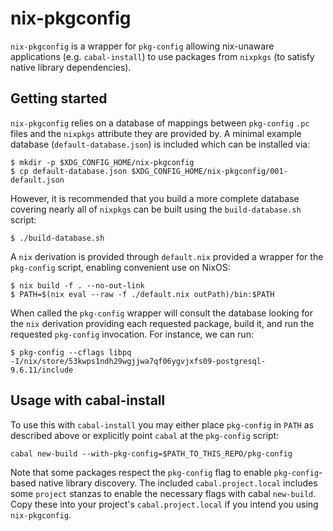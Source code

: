 # nix-pkgconfig

`nix-pkgconfig` is a wrapper for `pkg-config` allowing nix-unaware applications (e.g.
`cabal-install`) to use packages from `nixpkgs` (to satisfy native library
dependencies).


## Getting started

`nix-pkgconfig` relies on a database of mappings between `pkg-config` `.pc`
files and the `nixpkgs` attribute they are provided by. A minimal example
database (`default-database.json`) is included which can be installed via:

```
$ mkdir -p $XDG_CONFIG_HOME/nix-pkgconfig
$ cp default-database.json $XDG_CONFIG_HOME/nix-pkgconfig/001-default.json
```

However, it is recommended that you build a more complete database covering
nearly all of `nixpkgs` can be built using the `build-database.sh` script:

```
$ ./build-database.sh
```

A `nix` derivation is provided through `default.nix` provided a wrapper
for the `pkg-config` script, enabling convenient use on NixOS:

```
$ nix build -f . --no-out-link
$ PATH=$(nix eval --raw -f ./default.nix outPath)/bin:$PATH
```

When called the `pkg-config` wrapper will consult the database looking for the
`nix` derivation providing each requested package, build it, and run the
requested `pkg-config` invocation. For instance, we can run:

```
$ pkg-config --cflags libpq
-I/nix/store/53kwps1ndh29wgjjwa7qf06ygvjxfs09-postgresql-9.6.11/include
```


## Usage with cabal-install

To use this with `cabal-install` you may either place `pkg-config` in `PATH` as
described above or explicitly point `cabal` at the `pkg-config` script:

```
cabal new-build --with-pkg-config=$PATH_TO_THIS_REPO/pkg-config
```

Note that some packages respect the `pkg-config` flag to enable
`pkg-config`-based native library discovery.  The included
`cabal.project.local` includes some `project` stanzas to enable the necessary
flags with cabal `new-build`. Copy these into your project's
`cabal.project.local` if you intend you using `nix-pkgconfig`.

